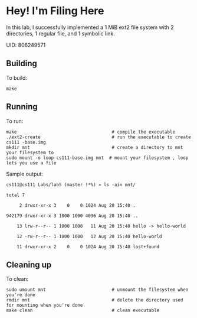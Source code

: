 # Hey! I'm Filing Here

In this lab, I successfully implemented a 1 MiB ext2 file system with 2 directories, 1 regular file, and 1 symbolic link.

UID: 806249571

## Building
To build:
```
make
```

## Running
To run:
```
make                                    # compile the executable
./ext2-create                           # run the executable to create cs111 -base.img
mkdir mnt                               # create a directory to mnt your filesystem to
sudo mount -o loop cs111-base.img mnt  # mount your filesystem , loop lets you use a file
```

Sample output:
```
cs111@cs111 Labs/lab5 (master !*%) » ls -ain mnt/

total 7

     2 drwxr-xr-x 3    0    0 1024 Aug 20 15:40 .

942179 drwxr-xr-x 3 1000 1000 4096 Aug 20 15:40 ..

    13 lrw-r--r-- 1 1000 1000   11 Aug 20 15:40 hello -> hello-world

    12 -rw-r--r-- 1 1000 1000   12 Aug 20 15:40 hello-world

    11 drwxr-xr-x 2    0    0 1024 Aug 20 15:40 lost+found

```


## Cleaning up
To clean:
```
sudo umount mnt                         # unmount the filesystem when you're done
rmdir mnt                               # delete the directory used for mounting when you're done
make clean                              # clean executable
```
